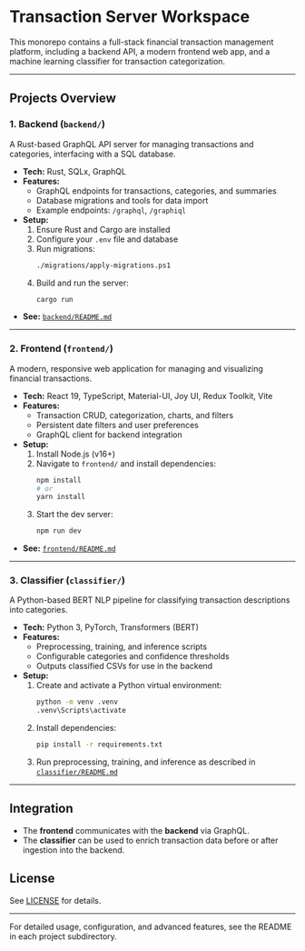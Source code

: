 # Transaction Server Workspace

This monorepo contains a full-stack financial transaction management platform, including a backend API, a modern frontend web app, and a machine learning classifier for transaction categorization.

---

## Projects Overview

### 1. Backend (`backend/`)
A Rust-based GraphQL API server for managing transactions and categories, interfacing with a SQL database.

- **Tech:** Rust, SQLx, GraphQL
- **Features:**
  - GraphQL endpoints for transactions, categories, and summaries
  - Database migrations and tools for data import
  - Example endpoints: `/graphql`, `/graphiql`
- **Setup:**
  1. Ensure Rust and Cargo are installed
  2. Configure your `.env` file and database
  3. Run migrations:
     ```bash
     ./migrations/apply-migrations.ps1
     ```
  4. Build and run the server:
     ```bash
     cargo run
     ```
- **See:** [`backend/README.md`](backend/README.md)

---

### 2. Frontend (`frontend/`)
A modern, responsive web application for managing and visualizing financial transactions.

- **Tech:** React 19, TypeScript, Material-UI, Joy UI, Redux Toolkit, Vite
- **Features:**
  - Transaction CRUD, categorization, charts, and filters
  - Persistent date filters and user preferences
  - GraphQL client for backend integration
- **Setup:**
  1. Install Node.js (v16+)
  2. Navigate to `frontend/` and install dependencies:
     ```bash
     npm install
     # or
     yarn install
     ```
  3. Start the dev server:
     ```bash
     npm run dev
     ```
- **See:** [`frontend/README.md`](frontend/README.md)

---

### 3. Classifier (`classifier/`)
A Python-based BERT NLP pipeline for classifying transaction descriptions into categories.

- **Tech:** Python 3, PyTorch, Transformers (BERT)
- **Features:**
  - Preprocessing, training, and inference scripts
  - Configurable categories and confidence thresholds
  - Outputs classified CSVs for use in the backend
- **Setup:**
  1. Create and activate a Python virtual environment:
     ```bash
     python -m venv .venv
     .venv\Scripts\activate
     ```
  2. Install dependencies:
     ```bash
     pip install -r requirements.txt
     ```
  3. Run preprocessing, training, and inference as described in [`classifier/README.md`](classifier/README.md)

---

## Integration
- The **frontend** communicates with the **backend** via GraphQL.
- The **classifier** can be used to enrich transaction data before or after ingestion into the backend.

## License
See [LICENSE](LICENSE) for details.

---

For detailed usage, configuration, and advanced features, see the README in each project subdirectory.
